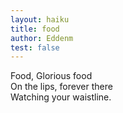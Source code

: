 ```yaml
---
layout: haiku
title: food
author: Eddenm
test: false
---
```

Food, Glorious food <br>
On the lips, forever there <br>
Watching your waistline. <br>

